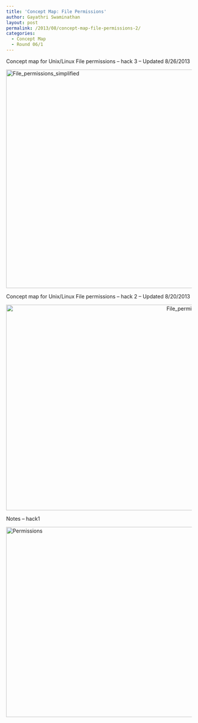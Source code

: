 ```yaml
---
title: 'Concept Map: File Permissions'
author: Gayathri Swaminathan
layout: post
permalink: /2013/08/concept-map-file-permissions-2/
categories:
  - Concept Map
  - Round 06/1
---
```

Concept map for Unix/Linux File permissions &#8211; hack 3 &#8211; Updated 8/26/2013

[<img class="aligncenter size-full wp-image-4122" alt="File_permissions_simplified" src="http://teaching.software-carpentry.org/wp-content/uploads/2013/08/File_permissions_2.png" width="1024" height="593" />][1]

Concept map for Unix/Linux File permissions &#8211; hack 2 &#8211; Updated 8/20/2013

<p style="text-align: center;">
  <a href="http://teaching.software-carpentry.org/wp-content/uploads/2013/08/File_permissions.png"><img class="aligncenter  wp-image-4026" alt="File_permissions" src="http://teaching.software-carpentry.org/wp-content/uploads/2013/08/File_permissions.png" width="965" height="558" /></a>
</p>

Notes &#8211; hack1

[<img class="aligncenter size-large wp-image-3937" alt="Permissions" src="http://teaching.software-carpentry.org/wp-content/uploads/2013/08/20130818_162304-1024x748.jpg" width="707" height="516" />][2]

&nbsp;

 [1]: http://teaching.software-carpentry.org/wp-content/uploads/2013/08/File_permissions_2.png
 [2]: http://teaching.software-carpentry.org/wp-content/uploads/2013/08/20130818_162304.jpg